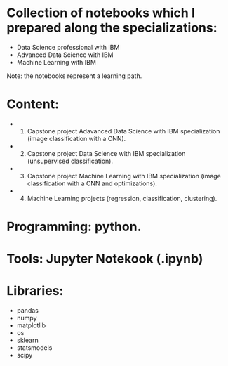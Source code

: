 # Collection of notebooks which I prepared along the specializations:

- Data Science professional with IBM
- Advanced Data Science with IBM
- Machine Learning with IBM

Note: the notebooks represent a learning path.

# Content:
- 1. Capstone project Adavanced Data Science with IBM specialization (image classification with a CNN).
- 2. Capstone project Data Science with IBM specialization (unsupervised classification).
- 3. Capstone project Machine Learning with IBM specialization (image classification with a CNN and optimizations).
- 4. Machine Learning projects (regression, classification, clustering).

# Programming: python.

# Tools: Jupyter Notekook (.ipynb)

# Libraries:

- pandas
- numpy
- matplotlib
- os
- sklearn
- statsmodels
- scipy
